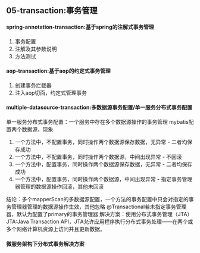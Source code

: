 ## 05-transaction:事务管理

#### spring-annotation-transaction:基于spring的注解式事务管理
1. 事务配置
1. 注解及其参数说明
1. 方法测试

#### aop-transaction:基于aop的约定式事务管理
1. 创建事务拦截器
1. 注入aop切面，约定式管理事务

#### multiple-datasource-transaction:多数据源事务配置/单一服务分布式事务配置
单一服务分布式事务配置：一个服务中存在多个数据源操作的事务管理
mybatis配置两个数据源，现象
1. 一个方法中，不配置事务，同时操作两个数据源保存数据，无异常 - 二者均保存成功
1. 一个方法中，不配置事务，同时操作两个数据源，中间出现异常 - 不回滚
1. 一个方法中，配置事务，同时操作两个数据源保存数据，无异常 - 二者均保存成功
1. 一个方法中，配置事务，同时操作两个数据源，中间出现异常 - 指定事务管理器管理的数据源操作回滚，其他未回滚

结论：多个mapperScan的多数据源配置，一个方法的事务配置中只会对指定的事务管理器管理的数据源操作生效，其他忽略
@Transactional若未指定事务管理器，默认为配置了primary的事务管理器
解决方案：使用分布式事务管理（JTA）
JTA:Java Transaction API，JTA允许应用程序执行分布式事务处理——在两个或多个网络计算机资源上访问并且更新数据。

#### 微服务架构下分布式事务解决方案